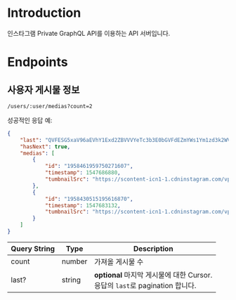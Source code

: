 # Introduction

인스타그램 Private GraphQL API를 이용하는 API 서버입니다.

# Endpoints

## 사용자 게시물 정보

`/users/:user/medias?count=2`

성공적인 응답 예:

```json
{
    "last": "QVFESG5xaV96aEVhY1Exd2ZBVVVYeTc3b3E0bGVFdEZmYWs1Ym1zd3k2WVE5cUUxelVsdjhOYl9kZnFmYUNYZmdDaXBFRmdrQk1ySV83TGpZdm15c3VBeA==",
    "hasNext": true,
    "medias": [
        {
            "id": "1958461959750271607",
            "timestamp": 1547686880,
            "tumbnailSrc": "https://scontent-icn1-1.cdninstagram.com/vp/b98c9677594ce4b19e44c2de86dfb31f/5CC7DCB8/t51.2885-15/sh0.08/e35/s640x640/49775807_2259042057652142_6403526868843686693_n.jpg?_nc_ht=scontent-icn1-1.cdninstagram.com"
        },
        {
            "id": "1958430515195616870",
            "timestamp": 1547683132,
            "tumbnailSrc": "https://scontent-icn1-1.cdninstagram.com/vp/790a092f950d2b39b480826a1eb3eca4/5CD1B1D6/t51.2885-15/sh0.08/e35/c0.67.1080.1080/s640x640/49446333_2268991646465621_4610641441445814240_n.jpg?_nc_ht=scontent-icn1-1.cdninstagram.com"
        }
    ]
}
```

|Query String|Type|Description|
|---|---|---|
|count|number|가져올 게시물 수|
|last?|string|**optional** 마지막 게시물에 대한 Cursor.<br>응답의 `last`로 pagination 합니다.|
